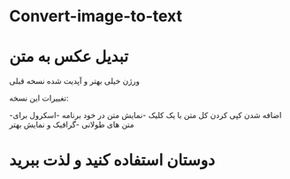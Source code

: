 # Convert-image-to-text
# تبدیل عکس به متن 

ورژن خیلی بهتر و آپدیت شده نسخه قبلی

تغییرات این نسخه:



-اضافه شدن کپی کردن کل متن با یک کلیک 
-نمایش متن در خود برنامه 
-اسکرول برای متن های طولانی 
-گرافیک و نمایش بهتر 


# دوستان استفاده کنید و لذت ببرید
